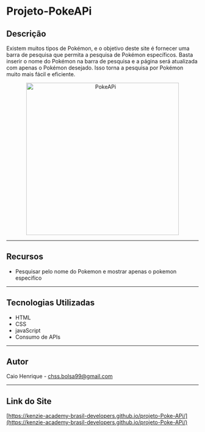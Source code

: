 

# Projeto-PokeAPi

## Descrição
Existem muitos tipos de Pokémon, e o objetivo deste site é fornecer uma barra de pesquisa que permita a pesquisa de 
Pokémon específicos. Basta inserir o nome do Pokémon na barra de pesquisa e a página será atualizada com apenas o 
Pokémon desejado. Isso torna a pesquisa por Pokémon muito mais fácil e eficiente.

<p align="center">
  <img src="https://th.bing.com/th/id/R.6cfb64fd58fe9def25e74a0a18b4090f?rik=P3D6g4OlHmA74w&pid=ImgRaw&r=0" alt="PokeAPi" width="400">
</p>

---

## Recursos

- Pesquisar pelo nome do Pokemon e mostrar apenas o pokemon especifico

---

## Tecnologias Utilizadas

- HTML
- CSS
- javaScript
- Consumo de APIs
---

## Autor

Caio Henrique - [chss.bolsa99@gmail.com](mailto:chss.bolsa99@gmail.com)

---
## Link do Site

[https://kenzie-academy-brasil-developers.github.io/projeto-Poke-APi/](https://kenzie-academy-brasil-developers.github.io/projeto-Poke-APi/)
